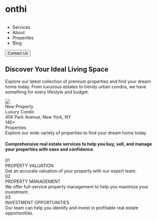 # onthi
<!DOCTYPE html>
<html lang="en">
<head>
    <meta charset="UTF-8">
    <meta name="viewport" content="width=device-width, initial-scale=1.0">
    <title>Document</title>
    <link rel="stylesheet" href="style.css">
</head>
<body>
    <section>
        <div id="header">     
            <div class="logo">
                <img src="https://assets.website-files.com/644bd4412d68a90f78fd3896/644fcc5ebedd367c4e1434e5_logo.svg" alt="">
            </div>
            <div class="nav">
                <ul class="nav-list flex">
                    <li class="nav-item">Services</li>
                    <li class="nav-item">About</li>
                    <li class="nav-item">Propertles</li>
                    <li class="nav-item">Blog</li>
                </ul>
            </div>
            <div class="contact">
                <button class="nav-btn">Contact Us</button>
            </div>
        </div>
    </section>   
    <section>
        <div class="main-wrapper">
            <div class="header-component">
                <div class="header-title-wrapper">
                    <h1>Discover Your Ideal Living Space</h1>
                    <p class="text-size-medium">Explore our latest collection of premium properties and find your dream home today. From luxurious estates to trendy urban condos, we have something for every lifestyle and budget.</p>
                </div>
            </div>
            <div class="main-img__wrapper">
                <div class="img-left">
                    <img src="https://assets.website-files.com/644bd4412d68a90f78fd3896/6457643adc3ca72dbf032bc5_eduardo-alvarado-4KRJEfaqY-A-unsplash.jpg" alt="">
                    <div class="new-property-content-wrapper">
                        <div class="new-property-label">
                            <img src="https://assets.website-files.com/644bd4412d68a90f78fd3896/6456b4a6447a6f38380a070a_star.svg">
                            <div class="new-property-label-text">New Property</div></div>
                        <div class="new-property-content">
                            <div class="new-property__wrapper">
                                <div class="heading-style-h4 text-color-white">Luxury Condo</div><div class="spacer-xsmall"></div>
                                <div class="new-property-location">456 Park Avenue, New York, NY</div>
                            </div>
                        </div>
                    </div>
                </div>
                <div class="img-right">
                    <div class="img-right-top">
                        <img src="https://assets.website-files.com/644bd4412d68a90f78fd3896/6457643a9178cb3ff9362ca3_spacejoy-op9evfg3qww-unsplash.jpg" alt="">
                    </div>
                    <div class="img-right-bot">
                        <div class="img-right__wrapper">
                            <img src="https://assets.website-files.com/644bd4412d68a90f78fd3896/6457644c6ea1db04504cd131_stephanie-harvey-PPA6wsuedeM-unsplash.jpg" alt="">
                        </div>
                        <div class="img-right__wrapper">
                            <div class="new-property-details">
                                <div class="heading-style-h2">140+</div>
                                <div class="text-style-allcaps">Properties</div>
                                <div class="text-size-small">Explore our wide variety of properties to find your dream home today</div>
                                <div class="spacer-medium"></div>
                            </div>
                        </div>
                    </div>
                </div>
            </div>
        </div>
    </section>   
    <section>
        <div class="container-lagre">
            <div class="lagre-header">
                <h4>Comprehensive real estate services to help you buy, sell, and manage your properties with ease and confidence.</h4>
            </div>
            <div class="lagre-content flex">
                <div class="lagre-content__wrapper">
                    <div class="lagre-content__header">
                        01
                    </div>
                    <div class="lagre-content__title">PROPERTY VALUATION</div>
                    <div class="lagre-content__text">
                        Get an accurate valuation of your property with our expert team.
                    </div>
                </div>
                <div class="lagre-content__wrapper">
                    <div class="lagre-content__header">
                        02
                    </div>
                    <div class="lagre-content__title">PROPERTY MANAGEMENT</div>
                    <div class="lagre-content__text">
                        We offer full-service property management to help you maximize your investment.
                    </div>
                </div>
                <div class="lagre-content__wrapper">
                    <div class="lagre-content__header">
                        03
                    </div>
                    <div class="lagre-content__title">INVESTMENT OPPORTUNITIES</div>
                    <div class="lagre-content__text">
                        Our team can help you identify and invest in profitable real estate opportunities.
                    </div>
                </div>
            </div>
        </div>
    </section> 
</body>
</html>
